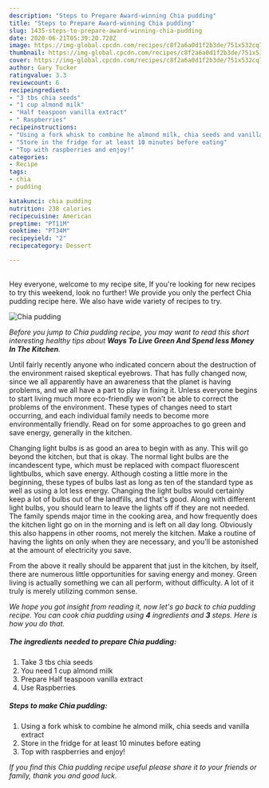 ```yaml
---
description: "Steps to Prepare Award-winning Chia pudding"
title: "Steps to Prepare Award-winning Chia pudding"
slug: 1435-steps-to-prepare-award-winning-chia-pudding
date: 2020-06-21T05:39:20.728Z
image: https://img-global.cpcdn.com/recipes/c8f2a6a0d1f2b3de/751x532cq70/chia-pudding-recipe-main-photo.jpg
thumbnail: https://img-global.cpcdn.com/recipes/c8f2a6a0d1f2b3de/751x532cq70/chia-pudding-recipe-main-photo.jpg
cover: https://img-global.cpcdn.com/recipes/c8f2a6a0d1f2b3de/751x532cq70/chia-pudding-recipe-main-photo.jpg
author: Gary Tucker
ratingvalue: 3.3
reviewcount: 6
recipeingredient:
- "3 tbs chia seeds"
- "1 cup almond milk"
- "Half teaspoon vanilla extract"
- " Raspberries"
recipeinstructions:
- "Using a fork whisk to combine he almond milk, chia seeds and vanilla extract"
- "Store in the fridge for at least 10 minutes before eating"
- "Top with raspberries and enjoy!"
categories:
- Recipe
tags:
- chia
- pudding

katakunci: chia pudding 
nutrition: 238 calories
recipecuisine: American
preptime: "PT11M"
cooktime: "PT34M"
recipeyield: "2"
recipecategory: Dessert

---
```

<br>
Hey everyone, welcome to my recipe site, If you're looking for new recipes to try this weekend, look no further! We provide you only the perfect Chia pudding recipe here. We also have wide variety of recipes to try.
<br>


![Chia pudding](https://img-global.cpcdn.com/recipes/c8f2a6a0d1f2b3de/751x532cq70/chia-pudding-recipe-main-photo.jpg)

<i>Before you jump to Chia pudding recipe, you may want to read this short interesting healthy tips about 
<strong>Ways To Live Green And Spend less Money In The Kitchen</strong>.</i>
</br>

Until fairly recently anyone who indicated concern about the destruction of the environment raised skeptical eyebrows. That has fully changed now, since we all apparently have an awareness that the planet is having problems, and we all have a part to play in fixing it. Unless everyone begins to start living much more eco-friendly we won't be able to correct the problems of the environment. These types of changes need to start occurring, and each individual family needs to become more environmentally friendly. Read on for some approaches to go green and save energy, generally in the kitchen.

Changing light bulbs is as good an area to begin with as any. This will go beyond the kitchen, but that is okay. The normal light bulbs are the incandescent type, which must be replaced with compact fluorescent lightbulbs, which save energy. Although costing a little more in the beginning, these types of bulbs last as long as ten of the standard type as well as using a lot less energy. Changing the light bulbs would certainly keep a lot of bulbs out of the landfills, and that's good. Along with different light bulbs, you should learn to leave the lights off if they are not needed. The family spends major time in the cooking area, and how frequently does the kitchen light go on in the morning and is left on all day long. Obviously this also happens in other rooms, not merely the kitchen. Make a routine of having the lights on only when they are necessary, and you'll be astonished at the amount of electricity you save.

From the above it really should be apparent that just in the kitchen, by itself, there are numerous little opportunities for saving energy and money. Green living is actually something we can all perform, without difficulty. A lot of it truly is merely utilizing common sense.


<i>We hope you got insight from reading it, now let's go back to chia pudding recipe. You can cook chia pudding using <strong>4</strong> ingredients and <strong>3</strong> steps. Here is how you do that.
</i>

##### The ingredients needed to prepare Chia pudding:

1. Take 3 tbs chia seeds
1. You need 1 cup almond milk
1. Prepare Half teaspoon vanilla extract
1. Use  Raspberries


##### Steps to make Chia pudding:

1. Using a fork whisk to combine he almond milk, chia seeds and vanilla extract
1. Store in the fridge for at least 10 minutes before eating
1. Top with raspberries and enjoy!


<i>If you find this Chia pudding recipe useful please share it to your friends or family, thank you and good luck.</i>

